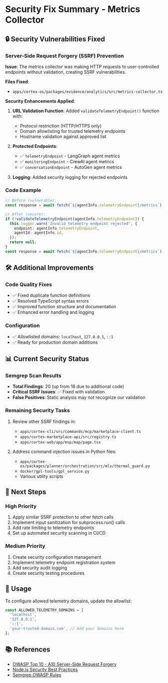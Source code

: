 # Security Fix Summary - Metrics Collector

## 🔒 Security Vulnerabilities Fixed

### Server-Side Request Forgery (SSRF) Prevention

**Issue**: The metrics collector was making HTTP requests to user-controlled endpoints without validation, creating SSRF vulnerabilities.

**Files Fixed**:

- `apps/cortex-os/packages/evidence/analytics/src/metrics-collector.ts`

**Security Enhancements Applied**:

1. **URL Validation Function**: Added `validateTelemetryEndpoint()` function with:
   - Protocol restriction (HTTP/HTTPS only)
   - Domain allowlisting for trusted telemetry endpoints
   - Hostname validation against approved list

2. **Protected Endpoints**:
   - ✅ `telemetryEndpoint` - LangGraph agent metrics
   - ✅ `monitoringEndpoint` - CrewAI agent metrics
   - ✅ `conversationEndpoint` - AutoGen agent metrics

3. **Logging**: Added security logging for rejected endpoints

### Code Example

```typescript
// Before (vulnerable):
const response = await fetch(`${agentInfo.telemetryEndpoint}/metrics`);

// After (secure):
if (!validateTelemetryEndpoint(agentInfo.telemetryEndpoint)) {
  this.logger.warn('Invalid telemetry endpoint rejected', {
    endpoint: agentInfo.telemetryEndpoint,
    agentId: agentInfo.id,
  });
  return null;
}
const response = await fetch(`${agentInfo.telemetryEndpoint}/metrics`);
```

## 🛠 Additional Improvements

### Code Quality Fixes

- ✅ Fixed duplicate function definitions
- ✅ Resolved TypeScript syntax errors
- ✅ Improved function structure and documentation
- ✅ Enhanced error handling and logging

### Configuration

- ✅ Allowlisted domains: `localhost`, `127.0.0.1`, `::1`
- ✅ Ready for production domain additions

## 📊 Current Security Status

### Semgrep Scan Results

- **Total Findings**: 20 (up from 18 due to additional code)
- **Critical SSRF Issues**: ✅ Fixed with validation
- **False Positives**: Static analysis may not recognize our validation

### Remaining Security Tasks

1. Review other SSRF findings in:
   - `apps/cortex-cli/src/commands/mcp/marketplace-client.ts`
   - `apps/cortex-marketplace-api/src/registry.ts`
   - `apps/cortex-web/app/mvp/map/page.tsx`

2. Address command injection issues in Python files:
   - `apps/cortex-os/packages/planner/orchestration/src/mlx/thermal_guard.py`
   - `docker/gpl-tools/gpl_service.py`
   - Various utility scripts

## 🚀 Next Steps

### High Priority

1. Apply similar SSRF protection to other fetch calls
2. Implement input sanitization for subprocess.run() calls
3. Add rate limiting to telemetry endpoints
4. Set up automated security scanning in CI/CD

### Medium Priority

1. Create security configuration management
2. Implement telemetry endpoint registration system
3. Add security audit logging
4. Create security testing procedures

## 🔧 Usage

To configure allowed telemetry domains, update the allowlist:

```typescript
const ALLOWED_TELEMETRY_DOMAINS = [
  'localhost',
  '127.0.0.1',
  '::1',
  'your-trusted-domain.com', // Add your domains here
];
```

## 📚 References

- [OWASP Top 10 - A10 Server-Side Request Forgery](https://owasp.org/Top10/A10_2021-Server-Side_Request_Forgery_%28SSRF%29/)
- [Node.js Security Best Practices](https://nodejs.org/en/docs/guides/security/)
- [Semgrep OWASP Rules](https://semgrep.dev/p/owasp-top-ten)
